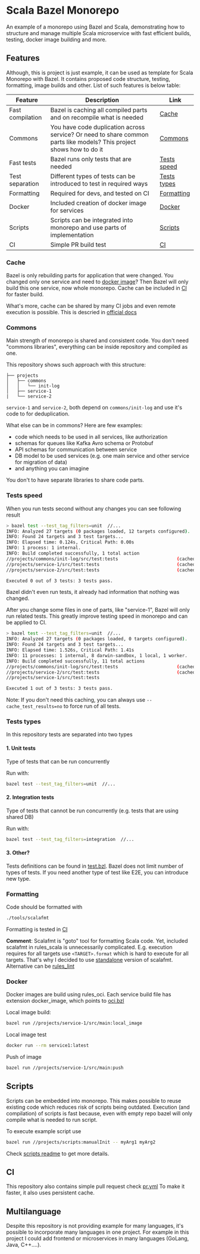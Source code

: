# Scala Bazel Monorepo
An example of a monorepo using Bazel and Scala, demonstrating how to structure and manage multiple Scala microservice with fast efficient builds, testing, docker image building and more.

## Features
Although, this is project is just example, it can be used as template for Scala Monorepo with Bazel.
It contains proposed code structure, testing, formatting, image builds and other. 
List of such features is below table:

| Feature          | Description                                                                                                          | Link                        |
|------------------|----------------------------------------------------------------------------------------------------------------------|-----------------------------|
| Fast compilation | Bazel is caching all compiled parts and on recompile what is needed                                                  | [Cache](#cache)             |
| Commons          | You have code duplication across service? Or need to share common parts like models? This project shows how to do it | [Commons](#commons)         |
| Fast tests       | Bazel runs only tests that are needed                                                                                | [Tests speed](#tests-speed) |
| Test separation  | Different types of tests can be introduced to test in required ways                                                  | [Tests types](#tests-types) |
| Formatting       | Required for devs, and tested on CI                                                                                  | [Formatting](#formatting)   |
| Docker           | Included creation of docker image for services                                                                       | [Docker](#docker)           |
| Scripts          | Scripts can be integrated into monorepo and use parts of implementation                                              | [Scripts](#scripts)         |
| CI               | Simple PR build test                                                                                                 | [CI](#ci)                   |

### Cache
Bazel is only rebuilding parts for application that were changed.
You changed only one service and need to [docker image](#docker)? Then Bazel will only build this one service, now whole monorepo. 
Cache can be included in [CI](.github/workflows/pr.yml) for faster build.

What's more, cache can be shared by many CI jobs and even remote execution is possible. This is descried in [official docs](https://bazel.build/remote/rbe)

### Commons
Main strength of monorepo is shared and consistent code. 
You don't need "commons libraries", everything can be inside repository and compiled as one.

This repository shows such approach with this structure:
```
├── projects
│   ├── commons
│   │   └── init-log
│   ├── service-1
|   └── service-2
```
`service-1` and `service-2`, both depend on `commons/init-log` and use it's code to for deduplication.

What else can be in commons? Here are few examples:
- code which needs to be used in all services, like authorization
- schemas for queues like Kafka Avro schema or Protobuf
- API schemas for communication between service
- DB model to be used services (e.g. one main service and other service for migration of data)
- and anything you can imagine

You don't to have separate libraries to share code parts.

### Tests speed
When you run tests second without any changes you can see following result

```bash 
> bazel test --test_tag_filters=unit  //...                        
INFO: Analyzed 27 targets (0 packages loaded, 12 targets configured).
INFO: Found 24 targets and 3 test targets...
INFO: Elapsed time: 0.124s, Critical Path: 0.00s
INFO: 1 process: 1 internal.
INFO: Build completed successfully, 1 total action
//projects/commons/init-log/src/test:tests                      (cached) PASSED in 0.6s
//projects/service-1/src/test:tests                             (cached) PASSED in 0.6s
//projects/service-2/src/test:tests                             (cached) PASSED in 0.5s

Executed 0 out of 3 tests: 3 tests pass.
```
Bazel didn't even run tests, it already had information that nothing was changed.

After you change some files in one of parts, like "service-1", Bazel will only run related tests.
This greatly improve testing speed in monorepo and can be applied to CI.
```bash
> bazel test --test_tag_filters=unit  //...                        
INFO: Analyzed 27 targets (0 packages loaded, 0 targets configured).
INFO: Found 24 targets and 3 test targets...
INFO: Elapsed time: 1.526s, Critical Path: 1.41s
INFO: 11 processes: 1 internal, 8 darwin-sandbox, 1 local, 1 worker.
INFO: Build completed successfully, 11 total actions
//projects/commons/init-log/src/test:tests                      (cached) PASSED in 0.6s
//projects/service-2/src/test:tests                             (cached) PASSED in 0.5s
//projects/service-1/src/test:tests                                      PASSED in 0.7s

Executed 1 out of 3 tests: 3 tests pass.
```

Note: If you don't need this caching, you can always use `--cache_test_results=no` to force run of all tests.

### Tests types
In this repository tests are separated into two types

#### 1. Unit tests
Type of tests that can be run concurrently

Run with:
```bash
bazel test --test_tag_filters=unit  //...
```

#### 2. Integration tests
Type of tests that cannot be run concurrently (e.g. tests that are using shared DB)

Run with:
```bash
bazel test --test_tag_filters=integration  //...
```

#### 3. Other?
Tests definitions can be found in [test.bzl](tools/test.bzl).
Bazel does not limit number of types of tests. If you need another type of test like E2E, you can introduce new type.

### Formatting
Code should be formatted with
```bash
./tools/scalafmt
```

Formatting is tested in [CI](.github/workflows/pr.yml)

**Comment**: Scalafmt is "goto" tool for formatting Scala code. Yet, included scalafmt in rules_scala is unnecessarily complicated. E.g. execution requires for all targets use `<TARGET>.format` which is hard to execute for all targets.
That's why I decided to use [standalone](https://scalameta.org/scalafmt/docs/installation.html#standalone) version of scalafmt.
Alternative can be [rules_lint](https://github.com/aspect-build/rules_lint)

### Docker
Docker images are build using rules_oci. 
Each service build file has extension docker_image, which points to [oci.bzl](tools/oci.bzl)

Local image build:
```bash
bazel run //projects/service-1/src/main:local_image
```

Local image test
```bash
docker run --rm service1:latest 
```

Push of image
```bash
bazel run //projects/service-1/src/main:push
```

## Scripts

Scripts can be embedded into monorepo. This makes possible to reuse existing code which reduces risk of scripts being outdated.
Execution (and compilation) of scripts is fast because, even with empty repo bazel will only compile what is needed to run script.

To execute example script use
```bash
bazel run //projects/scripts:manualInit -- myArg1 myArg2
```

Check [scripts readme](projects/scripts/README.md) to get more details.

## CI

This repository also contains simple pull request check [pr.yml](.github/workflows/pr.yml)
To make it faster, it also uses persistent cache.

## Multilanguage
Despite this repository is not providing example for many languages, it's possible to incorporate many languages in one project.
For example in this project I could add frontend or microservices in many languages (GoLang, Java, C++....).